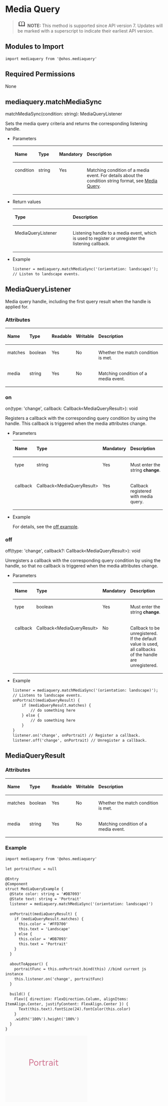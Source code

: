 # Media Query<a name="EN-US_TOPIC_0000001237555091"></a>

>![](../../public_sys-resources/icon-note.gif) **NOTE:** 
>This method is supported since API version 7. Updates will be marked with a superscript to indicate their earliest API version.

## Modules to Import<a name="section377963175114"></a>

```
import mediaquery from '@ohos.mediaquery'
```

## Required Permissions<a name="section1455919446525"></a>

None

## mediaquery.matchMediaSync<a name="section741924715916"></a>

matchMediaSync\(condition: string\): MediaQueryListener

Sets the media query criteria and returns the corresponding listening handle.

-   Parameters

    <a name="table69661135912"></a>
    <table><thead align="left"><tr id="row149668318915"><th class="cellrowborder" valign="top" width="14.82%" id="mcps1.1.5.1.1"><p id="p7966738914"><a name="p7966738914"></a><a name="p7966738914"></a>Name</p>
    </th>
    <th class="cellrowborder" valign="top" width="14.729999999999999%" id="mcps1.1.5.1.2"><p id="p296713699"><a name="p296713699"></a><a name="p296713699"></a>Type</p>
    </th>
    <th class="cellrowborder" valign="top" width="9.16%" id="mcps1.1.5.1.3"><p id="p196718315911"><a name="p196718315911"></a><a name="p196718315911"></a>Mandatory</p>
    </th>
    <th class="cellrowborder" valign="top" width="61.29%" id="mcps1.1.5.1.4"><p id="p9967231197"><a name="p9967231197"></a><a name="p9967231197"></a>Description</p>
    </th>
    </tr>
    </thead>
    <tbody><tr id="row18967831393"><td class="cellrowborder" valign="top" width="14.82%" headers="mcps1.1.5.1.1 "><p id="p39671131590"><a name="p39671131590"></a><a name="p39671131590"></a>condition</p>
    </td>
    <td class="cellrowborder" valign="top" width="14.729999999999999%" headers="mcps1.1.5.1.2 "><p id="p126051952172518"><a name="p126051952172518"></a><a name="p126051952172518"></a>string</p>
    </td>
    <td class="cellrowborder" valign="top" width="9.16%" headers="mcps1.1.5.1.3 "><p id="p149671932919"><a name="p149671932919"></a><a name="p149671932919"></a>Yes</p>
    </td>
    <td class="cellrowborder" valign="top" width="61.29%" headers="mcps1.1.5.1.4 "><p id="p19675312911"><a name="p19675312911"></a><a name="p19675312911"></a>Matching condition of a media event. For details about the condition string format, see <a href="../../nottoctopics/en-us_topic_0000001173164741.md">Media Query</a>.</p>
    </td>
    </tr>
    </tbody>
    </table>

-   Return values

    <a name="table16391145317913"></a>
    <table><thead align="left"><tr id="row2391145319910"><th class="cellrowborder" valign="top" width="38.64%" id="mcps1.1.3.1.1"><p id="p13911353991"><a name="p13911353991"></a><a name="p13911353991"></a>Type</p>
    </th>
    <th class="cellrowborder" valign="top" width="61.36000000000001%" id="mcps1.1.3.1.2"><p id="p193911531395"><a name="p193911531395"></a><a name="p193911531395"></a>Description</p>
    </th>
    </tr>
    </thead>
    <tbody><tr id="row1339114531391"><td class="cellrowborder" valign="top" width="38.64%" headers="mcps1.1.3.1.1 "><p id="p73929531797"><a name="p73929531797"></a><a name="p73929531797"></a>MediaQueryListener</p>
    </td>
    <td class="cellrowborder" valign="top" width="61.36000000000001%" headers="mcps1.1.3.1.2 "><p id="p1039217531898"><a name="p1039217531898"></a><a name="p1039217531898"></a>Listening handle to a media event, which is used to register or unregister the listening callback.</p>
    </td>
    </tr>
    </tbody>
    </table>

-   Example

    ```
    listener = mediaquery.matchMediaSync('(orientation: landscape)'); // Listen to landscape events.
    ```


## MediaQueryListener<a name="section75051320581"></a>

Media query handle, including the first query result when the handle is applied for.

### Attributes<a name="section18895184419209"></a>

<a name="table728861911417"></a>
<table><thead align="left"><tr id="row62887198149"><th class="cellrowborder" valign="top" width="11.360000000000001%" id="mcps1.1.6.1.1"><p id="p928811911410"><a name="p928811911410"></a><a name="p928811911410"></a>Name</p>
</th>
<th class="cellrowborder" valign="top" width="14.62%" id="mcps1.1.6.1.2"><p id="p8288191916149"><a name="p8288191916149"></a><a name="p8288191916149"></a>Type</p>
</th>
<th class="cellrowborder" valign="top" width="9.73%" id="mcps1.1.6.1.3"><p id="p14288131911418"><a name="p14288131911418"></a><a name="p14288131911418"></a>Readable</p>
</th>
<th class="cellrowborder" valign="top" width="9.04%" id="mcps1.1.6.1.4"><p id="p1928861921411"><a name="p1928861921411"></a><a name="p1928861921411"></a>Writable</p>
</th>
<th class="cellrowborder" valign="top" width="55.25%" id="mcps1.1.6.1.5"><p id="p728815191149"><a name="p728815191149"></a><a name="p728815191149"></a>Description</p>
</th>
</tr>
</thead>
<tbody><tr id="row1685020236504"><td class="cellrowborder" valign="top" width="11.360000000000001%" headers="mcps1.1.6.1.1 "><p id="p178511423205014"><a name="p178511423205014"></a><a name="p178511423205014"></a>matches</p>
</td>
<td class="cellrowborder" valign="top" width="14.62%" headers="mcps1.1.6.1.2 "><p id="p1485102317502"><a name="p1485102317502"></a><a name="p1485102317502"></a>boolean</p>
</td>
<td class="cellrowborder" valign="top" width="9.73%" headers="mcps1.1.6.1.3 "><p id="p8851182313502"><a name="p8851182313502"></a><a name="p8851182313502"></a>Yes</p>
</td>
<td class="cellrowborder" valign="top" width="9.04%" headers="mcps1.1.6.1.4 "><p id="p5851132320503"><a name="p5851132320503"></a><a name="p5851132320503"></a>No</p>
</td>
<td class="cellrowborder" valign="top" width="55.25%" headers="mcps1.1.6.1.5 "><p id="p138511223195014"><a name="p138511223195014"></a><a name="p138511223195014"></a>Whether the match condition is met.</p>
</td>
</tr>
<tr id="row528891919142"><td class="cellrowborder" valign="top" width="11.360000000000001%" headers="mcps1.1.6.1.1 "><p id="p3288191991414"><a name="p3288191991414"></a><a name="p3288191991414"></a>media</p>
</td>
<td class="cellrowborder" valign="top" width="14.62%" headers="mcps1.1.6.1.2 "><p id="p3288121901418"><a name="p3288121901418"></a><a name="p3288121901418"></a>string</p>
</td>
<td class="cellrowborder" valign="top" width="9.73%" headers="mcps1.1.6.1.3 "><p id="p182881319191414"><a name="p182881319191414"></a><a name="p182881319191414"></a>Yes</p>
</td>
<td class="cellrowborder" valign="top" width="9.04%" headers="mcps1.1.6.1.4 "><p id="p1928801914148"><a name="p1928801914148"></a><a name="p1928801914148"></a>No</p>
</td>
<td class="cellrowborder" valign="top" width="55.25%" headers="mcps1.1.6.1.5 "><p id="p1428811192144"><a name="p1428811192144"></a><a name="p1428811192144"></a>Matching condition of a media event.</p>
</td>
</tr>
</tbody>
</table>

### on<a name="section7716132985"></a>

on\(type: 'change', callback: Callback<MediaQueryResult\>\): void

Registers a callback with the corresponding query condition by using the handle. This callback is triggered when the media attributes change.

-   Parameters

    <a name="table32286131687"></a>
    <table><thead align="left"><tr id="row0228213582"><th class="cellrowborder" valign="top" width="14.82%" id="mcps1.1.5.1.1"><p id="p52285131883"><a name="p52285131883"></a><a name="p52285131883"></a>Name</p>
    </th>
    <th class="cellrowborder" valign="top" width="34.29%" id="mcps1.1.5.1.2"><p id="p1422811131180"><a name="p1422811131180"></a><a name="p1422811131180"></a>Type</p>
    </th>
    <th class="cellrowborder" valign="top" width="10.79%" id="mcps1.1.5.1.3"><p id="p8228151310812"><a name="p8228151310812"></a><a name="p8228151310812"></a>Mandatory</p>
    </th>
    <th class="cellrowborder" valign="top" width="40.1%" id="mcps1.1.5.1.4"><p id="p1022816131182"><a name="p1022816131182"></a><a name="p1022816131182"></a>Description</p>
    </th>
    </tr>
    </thead>
    <tbody><tr id="row322812133816"><td class="cellrowborder" valign="top" width="14.82%" headers="mcps1.1.5.1.1 "><p id="p1422881315812"><a name="p1422881315812"></a><a name="p1422881315812"></a>type</p>
    </td>
    <td class="cellrowborder" valign="top" width="34.29%" headers="mcps1.1.5.1.2 "><p id="p922811131387"><a name="p922811131387"></a><a name="p922811131387"></a>string</p>
    </td>
    <td class="cellrowborder" valign="top" width="10.79%" headers="mcps1.1.5.1.3 "><p id="p112281713086"><a name="p112281713086"></a><a name="p112281713086"></a>Yes</p>
    </td>
    <td class="cellrowborder" valign="top" width="40.1%" headers="mcps1.1.5.1.4 "><p id="p7228151310816"><a name="p7228151310816"></a><a name="p7228151310816"></a>Must enter the string <strong id="b5423143114312"><a name="b5423143114312"></a><a name="b5423143114312"></a>change</strong>.</p>
    </td>
    </tr>
    <tr id="row1022810134810"><td class="cellrowborder" valign="top" width="14.82%" headers="mcps1.1.5.1.1 "><p id="p122281131387"><a name="p122281131387"></a><a name="p122281131387"></a>callback</p>
    </td>
    <td class="cellrowborder" valign="top" width="34.29%" headers="mcps1.1.5.1.2 "><p id="p132291413386"><a name="p132291413386"></a><a name="p132291413386"></a>Callback&lt;MediaQueryResult&gt;</p>
    </td>
    <td class="cellrowborder" valign="top" width="10.79%" headers="mcps1.1.5.1.3 "><p id="p9229121319814"><a name="p9229121319814"></a><a name="p9229121319814"></a>Yes</p>
    </td>
    <td class="cellrowborder" valign="top" width="40.1%" headers="mcps1.1.5.1.4 "><p id="p1822921310817"><a name="p1822921310817"></a><a name="p1822921310817"></a>Callback registered with media query.</p>
    </td>
    </tr>
    </tbody>
    </table>

-   Example

    For details, see the  [off example](#li16426122219256).


### off<a name="section1115119201599"></a>

off\(type: 'change', callback?: Callback<MediaQueryResult\>\): void

Unregisters a callback with the corresponding query condition by using the handle, so that no callback is triggered when the media attributes change.

-   Parameters

    <a name="table14251722102517"></a>
    <table><thead align="left"><tr id="row5425112210251"><th class="cellrowborder" valign="top" width="10.9%" id="mcps1.1.5.1.1"><p id="p14257225253"><a name="p14257225253"></a><a name="p14257225253"></a>Name</p>
    </th>
    <th class="cellrowborder" valign="top" width="33.17%" id="mcps1.1.5.1.2"><p id="p13425132292510"><a name="p13425132292510"></a><a name="p13425132292510"></a>Type</p>
    </th>
    <th class="cellrowborder" valign="top" width="8.15%" id="mcps1.1.5.1.3"><p id="p5425172217256"><a name="p5425172217256"></a><a name="p5425172217256"></a>Mandatory</p>
    </th>
    <th class="cellrowborder" valign="top" width="47.78%" id="mcps1.1.5.1.4"><p id="p1425192272517"><a name="p1425192272517"></a><a name="p1425192272517"></a>Description</p>
    </th>
    </tr>
    </thead>
    <tbody><tr id="row14425122212512"><td class="cellrowborder" valign="top" width="10.9%" headers="mcps1.1.5.1.1 "><p id="p6425102242516"><a name="p6425102242516"></a><a name="p6425102242516"></a>type</p>
    </td>
    <td class="cellrowborder" valign="top" width="33.17%" headers="mcps1.1.5.1.2 "><p id="p342512228259"><a name="p342512228259"></a><a name="p342512228259"></a>boolean</p>
    </td>
    <td class="cellrowborder" valign="top" width="8.15%" headers="mcps1.1.5.1.3 "><p id="p54261122192510"><a name="p54261122192510"></a><a name="p54261122192510"></a>Yes</p>
    </td>
    <td class="cellrowborder" valign="top" width="47.78%" headers="mcps1.1.5.1.4 "><p id="p5426922182516"><a name="p5426922182516"></a><a name="p5426922182516"></a>Must enter the string <strong id="b7194165223620"><a name="b7194165223620"></a><a name="b7194165223620"></a>change</strong>.</p>
    </td>
    </tr>
    <tr id="row842672252515"><td class="cellrowborder" valign="top" width="10.9%" headers="mcps1.1.5.1.1 "><p id="p3426622102515"><a name="p3426622102515"></a><a name="p3426622102515"></a>callback</p>
    </td>
    <td class="cellrowborder" valign="top" width="33.17%" headers="mcps1.1.5.1.2 "><p id="p1242652272513"><a name="p1242652272513"></a><a name="p1242652272513"></a>Callback&lt;MediaQueryResult&gt;</p>
    </td>
    <td class="cellrowborder" valign="top" width="8.15%" headers="mcps1.1.5.1.3 "><p id="p94261122162514"><a name="p94261122162514"></a><a name="p94261122162514"></a>No</p>
    </td>
    <td class="cellrowborder" valign="top" width="47.78%" headers="mcps1.1.5.1.4 "><p id="p104261522192514"><a name="p104261522192514"></a><a name="p104261522192514"></a>Callback to be unregistered. If the default value is used, all callbacks of the handle are unregistered.</p>
    </td>
    </tr>
    </tbody>
    </table>

-   <a name="li16426122219256"></a>Example

    ```
    listener = mediaquery.matchMediaSync('(orientation: landscape)'); // Listens to landscape events.
    onPortrait(mediaQueryResult) {
        if (mediaQueryResult.matches) {
            // do something here
        } else {
            // do something here
        }
    }
    listener.on('change', onPortrait) // Register a callback.
    listener.off('change', onPortrait) // Unregister a callback.
    ```


## MediaQueryResult<a name="section7256173818228"></a>

### Attributes<a name="section126081122120"></a>

<a name="table1187902722312"></a>
<table><thead align="left"><tr id="row787972732314"><th class="cellrowborder" valign="top" width="11.360000000000001%" id="mcps1.1.6.1.1"><p id="p8879162762313"><a name="p8879162762313"></a><a name="p8879162762313"></a>Name</p>
</th>
<th class="cellrowborder" valign="top" width="14.62%" id="mcps1.1.6.1.2"><p id="p1287992732315"><a name="p1287992732315"></a><a name="p1287992732315"></a>Type</p>
</th>
<th class="cellrowborder" valign="top" width="9.73%" id="mcps1.1.6.1.3"><p id="p13879202742314"><a name="p13879202742314"></a><a name="p13879202742314"></a>Readable</p>
</th>
<th class="cellrowborder" valign="top" width="9.04%" id="mcps1.1.6.1.4"><p id="p3879112762317"><a name="p3879112762317"></a><a name="p3879112762317"></a>Writable</p>
</th>
<th class="cellrowborder" valign="top" width="55.25%" id="mcps1.1.6.1.5"><p id="p11879527112318"><a name="p11879527112318"></a><a name="p11879527112318"></a>Description</p>
</th>
</tr>
</thead>
<tbody><tr id="row10879102720231"><td class="cellrowborder" valign="top" width="11.360000000000001%" headers="mcps1.1.6.1.1 "><p id="p158791927202314"><a name="p158791927202314"></a><a name="p158791927202314"></a>matches</p>
</td>
<td class="cellrowborder" valign="top" width="14.62%" headers="mcps1.1.6.1.2 "><p id="p087932714238"><a name="p087932714238"></a><a name="p087932714238"></a>boolean</p>
</td>
<td class="cellrowborder" valign="top" width="9.73%" headers="mcps1.1.6.1.3 "><p id="p18879727172317"><a name="p18879727172317"></a><a name="p18879727172317"></a>Yes</p>
</td>
<td class="cellrowborder" valign="top" width="9.04%" headers="mcps1.1.6.1.4 "><p id="p987972717232"><a name="p987972717232"></a><a name="p987972717232"></a>No</p>
</td>
<td class="cellrowborder" valign="top" width="55.25%" headers="mcps1.1.6.1.5 "><p id="p19880162782314"><a name="p19880162782314"></a><a name="p19880162782314"></a>Whether the match condition is met.</p>
</td>
</tr>
<tr id="row1488015273234"><td class="cellrowborder" valign="top" width="11.360000000000001%" headers="mcps1.1.6.1.1 "><p id="p10880172752314"><a name="p10880172752314"></a><a name="p10880172752314"></a>media</p>
</td>
<td class="cellrowborder" valign="top" width="14.62%" headers="mcps1.1.6.1.2 "><p id="p1888052717236"><a name="p1888052717236"></a><a name="p1888052717236"></a>string</p>
</td>
<td class="cellrowborder" valign="top" width="9.73%" headers="mcps1.1.6.1.3 "><p id="p788072719231"><a name="p788072719231"></a><a name="p788072719231"></a>Yes</p>
</td>
<td class="cellrowborder" valign="top" width="9.04%" headers="mcps1.1.6.1.4 "><p id="p3880202762314"><a name="p3880202762314"></a><a name="p3880202762314"></a>No</p>
</td>
<td class="cellrowborder" valign="top" width="55.25%" headers="mcps1.1.6.1.5 "><p id="p1788015272236"><a name="p1788015272236"></a><a name="p1788015272236"></a>Matching condition of a media event.</p>
</td>
</tr>
</tbody>
</table>

### Example<a name="section1120571611214"></a>

```
import mediaquery from '@ohos.mediaquery'

let portraitFunc = null

@Entry
@Component
struct MediaQueryExample {
  @State color: string = '#DB7093'
  @State text: string = 'Portrait'
  listener = mediaquery.matchMediaSync('(orientation: landscape)')

  onPortrait(mediaQueryResult) {
    if (mediaQueryResult.matches) {
      this.color = '#FFD700'
      this.text = 'Landscape'
    } else {
      this.color = '#DB7093'
      this.text = 'Portrait'
    }
  }

  aboutToAppear() {
    portraitFunc = this.onPortrait.bind(this) //bind current js instance
    this.listener.on('change', portraitFunc)
  }

  build() {
    Flex({ direction: FlexDirection.Column, alignItems: ItemAlign.Center, justifyContent: FlexAlign.Center }) {
      Text(this.text).fontSize(24).fontColor(this.color)
    }
    .width('100%').height('100%')
  }
}
```

![](figures/mediaquery.gif)

